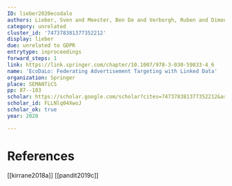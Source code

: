 ```yaml
---
ID: lieber2020ecodalo
authors: Lieber, Sven and Meester, Ben De and Verborgh, Ruben and Dimou, Anastasia
category: unrelated
cluster_id: '747378381377352212'
display: lieber
due: unrelated to GDPR
entrytype: inproceedings
forward_steps: 1
link: https://link.springer.com/chapter/10.1007/978-3-030-59833-4_6
name: 'EcoDaLo: Federating Advertisement Targeting with Linked Data'
organization: Springer
place: SEMANTiCS
pp: 87--103
scholar: https://scholar.google.com/scholar?cites=747378381377352212&as_sdt=2005&sciodt=0,5&hl=en
scholar_id: FLLNlq04XwoJ
scholar_ok: true
year: 2020

---
```


# References

[[kirrane2018a]]
[[pandit2019c]]
